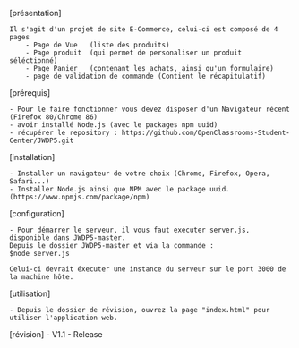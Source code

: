 [présentation]

    Il s'agit d'un projet de site E-Commerce, celui-ci est composé de 4 pages
        - Page de Vue   (liste des produits)
        - Page produit  (qui permet de personaliser un produit séléctionné)
        - Page Panier   (contenant les achats, ainsi qu'un formulaire)
        - page de validation de commande (Contient le récapitulatif)

[prérequis]

    - Pour le faire fonctionner vous devez disposer d'un Navigateur récent (Firefox 80/Chrome 86)
    - avoir installé Node.js (avec le packages npm uuid)
    - récupérer le repository : https://github.com/OpenClassrooms-Student-Center/JWDP5.git

[installation]

    - Installer un navigateur de votre choix (Chrome, Firefox, Opera, Safari...)
    - Installer Node.js ainsi que NPM avec le package uuid. (https://www.npmjs.com/package/npm)

[configuration]

    - Pour démarrer le serveur, il vous faut executer server.js, disponible dans JWDP5-master.
    Depuis le dossier JWDP5-master et via la commande :
    $node server.js

    Celui-ci devrait éxecuter une instance du serveur sur le port 3000 de la machine hôte.

[utilisation]

    - Depuis le dossier de révision, ouvrez la page "index.html" pour utiliser l'application web.

[révision]
    - V1.1 - Release
